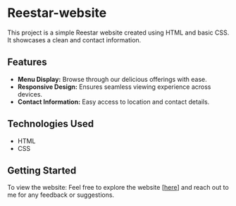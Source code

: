 # Reestar-website

This project is a simple Reestar website created using HTML and basic CSS. It showcases a clean and contact information.

## Features

- **Menu Display:** Browse through our delicious offerings with ease.
- **Responsive Design:** Ensures seamless viewing experience across devices.
- **Contact Information:** Easy access to location and contact details.

## Technologies Used

- HTML
- CSS


## Getting Started

To view the website:
Feel free to explore the website [[here]([[https://ramanakumarb.github.io/portfolio---simple-website/index.html](https://ramanakumarb.github.io/Reestar-website/)](https://ramanakumarb.github.io/Reestar-website/))] and reach out to me for any feedback or suggestions.
